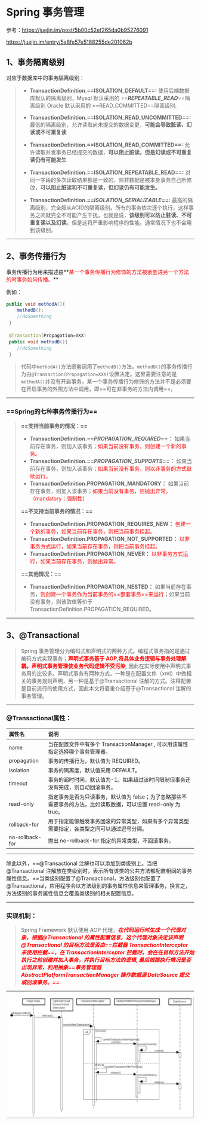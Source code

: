 # Spring 事务管理

参考：https://juejin.im/post/5b00c52ef265da0b95276091

https://juejin.im/entry/5a8fe57e5188255de201062b





## 1、事务隔离级别

对应于数据库中的事务隔离级别：

> - **TransactionDefinition.==ISOLATION_DEFAULT==:**	使用后端数据库默认的隔离级别，Mysql 默认采用的 ==***REPEATABLE_READ***==隔离级别 Oracle 默认采用的 ==READ_COMMITTED==隔离级别.
>
> - **TransactionDefinition.==ISOLATION_READ_UNCOMMITTED==:** 最低的隔离级别，允许读取尚未提交的数据变更，**可能会导致脏读、幻读或不可重复读**
>
> - **TransactionDefinition.==ISOLATION_READ_COMMITTED==:** 	允许读取并发事务已经提交的数据，**可以阻止脏读，但是幻读或不可重复读仍有可能发生**
>
> - **TransactionDefinition.==ISOLATION_REPEATABLE_READ==:** 	对同一字段的多次读取结果都是一致的，除非数据是被本身事务自己所修改，**可以阻止脏读和不可重复读，但幻读仍有可能发生。**
>
> - **TransactionDefinition.==*ISOLATION_SERIALIZABLE*==:** 	最高的隔离级别，完全服从ACID的隔离级别。所有的事务依次逐个执行，这样事务之间就完全不可能产生干扰，也就是说，**该级别可以防止脏读、不可重复读以及幻读**。但是这将严重影响程序的性能。通常情况下也不会用到该级别。

------



## 2、事务传播行为

事务传播行为用来描述由**<font color='red'>某一个事务传播行为修饰的方法被嵌套进另一个方法的时事务如何传播。</font>**

例如：

```java
public void methodA(){
    methodB();
    //doSomething
 }
 
 @Transaction(Propagation=XXX)
 public void methodB(){
    //doSomething
 }
```

> 代码中`methodA()`方法嵌套调用了`methodB()`方法，`methodB()`的事务传播行为由`@Transaction(Propagation=XXX)`设置决定。这里需要注意的是`methodA()`并没有开启事务，某一个事务传播行为修饰的方法并不是必须要在开启事务的外围方法中调用，即==可在非事务的方法内调用==。

------



### ==Spring的七种事务传播行为==

> **==支持当前事务的情况：==**
>
> - **TransactionDefinition.==*PROPAGATION_REQUIRED*==：** 如果当前存在事务，则加入该事务；<font color='red'>如果当前没有事务，则创建一个新的事务。</font>
> - **TransactionDefinition.==*PROPAGATION_SUPPORTS*==：** 如果当前存在事务，则加入该事务；<font color='red'>如果当前没有事务，则以非事务的方式继续运行。</font>
> - **TransactionDefinition.PROPAGATION_MANDATORY：** 如果当前存在事务，则加入该事务；<font color='red'>如果当前没有事务，则抛出异常。（mandatory：强制性）</font>
>
> **==不支持当前事务的情况：==**
>
> - **TransactionDefinition.PROPAGATION_REQUIRES_NEW：** <font color='red'>创建一个新的事务，如果当前存在事务，则把当前事务挂起。</font>
> - **TransactionDefinition.PROPAGATION_NOT_SUPPORTED：** <font color='red'>以非事务方式运行，如果当前存在事务，则把当前事务挂起。</font>
> - **TransactionDefinition.PROPAGATION_NEVER：**<font color='red'> 以非事务方式运行，如果当前存在事务，则抛出异常。</font>
>
> **==其他情况：==**
>
> - **TransactionDefinition.PROPAGATION_NESTED：** 如果当前存在事务，<font color='red'>则创建一个事务作为当前事务的==嵌套事务==来运行</font>；如果当前没有事务，则该取值等价于TransactionDefinition.PROPAGATION_REQUIRED。

------

## 3、@Transactional

> Spring 事务管理分为编码式和声明式的两种方式。编程式事务指的是通过编码方式实现事务；<font color='red'>**声明式事务基于 AOP,将具体业务逻辑与事务处理解耦。声明式事务管理使业务代码逻辑不受污染**</font>, 因此在实际使用中声明式事务用的比较多。声明式事务有两种方式，一种是在配置文件（xml）中做相关的事务规则声明，另一种是基于@Transactional 注解的方式。注释配置是目前流行的使用方式，因此本文将着重介绍基于@Transactional 注解的事务管理。

------

### @Transactional属性：

| 属性名           | 说明                                                         |
| :--------------- | :----------------------------------------------------------- |
| name             | 当在配置文件中有多个 TransactionManager , 可以用该属性指定选择哪个事务管理器。 |
| propagation      | 事务的传播行为，默认值为 REQUIRED。                          |
| isolation        | 事务的隔离度，默认值采用 DEFAULT。                           |
| timeout          | 事务的超时时间，默认值为-1。如果超过该时间限制但事务还没有完成，则自动回滚事务。 |
| read-only        | 指定事务是否为只读事务，默认值为 false；为了忽略那些不需要事务的方法，比如读取数据，可以设置 read-only 为 true。 |
| rollback-for     | 用于指定能够触发事务回滚的异常类型，如果有多个异常类型需要指定，各类型之间可以通过逗号分隔。 |
| no-rollback- for | 抛出 no-rollback-for 指定的异常类型，不回滚事务。            |

------

除此以外，==@Transactional 注解也可以添加到类级别上。当把@Transactional 注解放在类级别时，表示所有该类的公共方法都配置相同的事务属性信息。==当类级别配置了@Transactional，方法级别也配置了@Transactional，应用程序会以方法级别的事务属性信息来管理事务，换言之，方法级别的事务属性信息会覆盖类级别的相关配置信息。

------

### 实现机制：

> Spring Framework 默认使用 AOP 代理，<font color='red'>***在代码运行时生成一个代理对象，根据@Transactional 的属性配置信息，这个代理对象决定该声明@Transactional 的目标方法是否由==拦截器 TransactionInterceptor 来使用拦截==，在 TransactionInterceptor 拦截时，会在在目标方法开始执行之前创建并加入事务，并执行目标方法的逻辑, 最后根据执行情况是否出现异常，利用抽象==事务管理器AbstractPlatformTransactionManager 操作数据源 DataSource 提交或回滚事务。==***</font>

------

![img](../PicSource/image001.jpg)